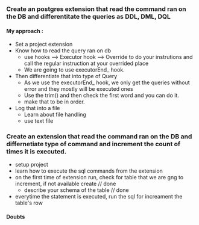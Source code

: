 ### Create an postgres extension that read the command ran on the DB and differentitate the queries as DDL, DML, DQL

#### My approach :
- Set a project extension
- Know how to read the query ran on db
    - use hooks --> Executor hook --> Override to do your instrutions and call the regular instruction at your overrided place
    - We are going to use executorEnd_ hook.
- Then differentiate that into type of Query
    - As we use the executorEnd_ hook, we only get the queries without error and they mostly will be executed ones
    - Use the trim() and then check the first word and you can do it.
    - make that to be in order.
- Log that into a file
    - Learn about file handling
    - use text file


### Create an extension that read the command ran on the DB and differnetiate type of command and increment the count of times it is executed.
- setup project
- learn how to execute the sql commands from the extension
- on the first time of extension run, check for table that we are gng to increment, if not available create // done
    - describe your schema of the table // done
- everytime the statement is executed, run the sql for increament the table's row

#### Doubts

